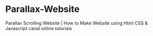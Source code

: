 # Parallax-Website
 Parallax Scrolling Website | How to Make Website using Html CSS & Javascript canal online tutoriais
